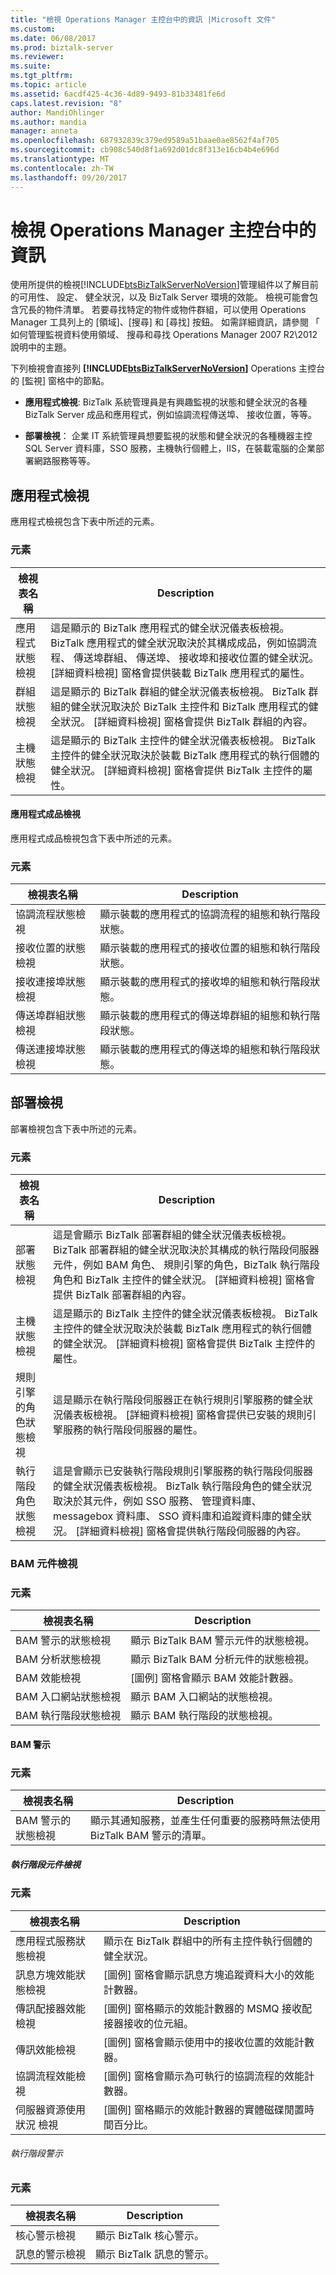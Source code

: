 ```yaml
---
title: "檢視 Operations Manager 主控台中的資訊 |Microsoft 文件"
ms.custom: 
ms.date: 06/08/2017
ms.prod: biztalk-server
ms.reviewer: 
ms.suite: 
ms.tgt_pltfrm: 
ms.topic: article
ms.assetid: 6acdf425-4c36-4d89-9493-81b33481fe6d
caps.latest.revision: "8"
author: MandiOhlinger
ms.author: mandia
manager: anneta
ms.openlocfilehash: 687932839c379ed9589a51baae0ae8562f4af705
ms.sourcegitcommit: cb908c540d8f1a692d01dc8f313e16cb4b4e696d
ms.translationtype: MT
ms.contentlocale: zh-TW
ms.lasthandoff: 09/20/2017
---
```

# <a name="viewing-information-in-the-operations-manager-console"></a>檢視 Operations Manager 主控台中的資訊
使用所提供的檢視[!INCLUDE[btsBizTalkServerNoVersion](../includes/btsbiztalkservernoversion-md.md)]管理組件以了解目前的可用性、 設定、 健全狀況，以及 BizTalk Server 環境的效能。 檢視可能會包含冗長的物件清單。 若要尋找特定的物件或物件群組，可以使用 Operations Manager 工具列上的 [領域]、[搜尋] 和 [尋找] 按鈕。 如需詳細資訊，請參閱 「 如何管理監視資料使用領域、 搜尋和尋找 Operations Manager 2007 R2\2012 說明中的主題。  
  
 下列檢視會直接列 **[!INCLUDE[btsBizTalkServerNoVersion](../includes/btsbiztalkservernoversion-md.md)]**  Operations 主控台的 [監視] 窗格中的節點。  
  
-   **應用程式檢視**: BizTalk 系統管理員是有興趣監視的狀態和健全狀況的各種 BizTalk Server 成品和應用程式，例如協調流程傳送埠、 接收位置，等等。  
  
-   **部署檢視**： 企業 IT 系統管理員想要監視的狀態和健全狀況的各種機器主控 SQL Server 資料庫，SSO 服務，主機執行個體上，IIS，在裝載電腦的企業部署網路服務等等。  
  
## <a name="application-views"></a>應用程式檢視  
 應用程式檢視包含下表中所述的元素。  
  
### <a name="elements"></a>元素  
  
|檢視表名稱|Description|  
|---------------|-----------------|  
|應用程式狀態檢視|這是顯示的 BizTalk 應用程式的健全狀況儀表板檢視。 BizTalk 應用程式的健全狀況取決於其構成成品，例如協調流程、 傳送埠群組、 傳送埠、 接收埠和接收位置的健全狀況。 [詳細資料檢視] 窗格會提供裝載 BizTalk 應用程式的屬性。|  
|群組狀態檢視|這是顯示的 BizTalk 群組的健全狀況儀表板檢視。 BizTalk 群組的健全狀況取決於 BizTalk 主控件和 BizTalk 應用程式的健全狀況。 [詳細資料檢視] 窗格會提供 BizTalk 群組的內容。|  
|主機狀態檢視|這是顯示的 BizTalk 主控件的健全狀況儀表板檢視。 BizTalk 主控件的健全狀況取決於裝載 BizTalk 應用程式的執行個體的健全狀況。 [詳細資料檢視] 窗格會提供 BizTalk 主控件的屬性。|  
  
#### <a name="application-artifacts-views"></a>應用程式成品檢視  
 應用程式成品檢視包含下表中所述的元素。  
  
### <a name="elements"></a>元素  
  
|檢視表名稱|Description|  
|---------------|-----------------|  
|協調流程狀態檢視|顯示裝載的應用程式的協調流程的組態和執行階段狀態。|  
|接收位置的狀態檢視|顯示裝載的應用程式的接收位置的組態和執行階段狀態。|  
|接收連接埠狀態檢視|顯示裝載的應用程式的接收埠的組態和執行階段狀態。|  
|傳送埠群組狀態檢視|顯示裝載的應用程式的傳送埠群組的組態和執行階段狀態。|  
|傳送連接埠狀態檢視|顯示裝載的應用程式的傳送埠的組態和執行階段狀態。|  
  
## <a name="deployment-views"></a>部署檢視  
 部署檢視包含下表中所述的元素。  
  
### <a name="elements"></a>元素  
  
|檢視表名稱|Description|  
|---------------|-----------------|  
|部署狀態檢視|這是會顯示 BizTalk 部署群組的健全狀況儀表板檢視。 BizTalk 部署群組的健全狀況取決於其構成的執行階段伺服器元件，例如 BAM 角色、 規則引擎的角色，BizTalk 執行階段角色和 BizTalk 主控件的健全狀況。 [詳細資料檢視] 窗格會提供 BizTalk 部署群組的內容。|  
|主機狀態檢視|這是顯示的 BizTalk 主控件的健全狀況儀表板檢視。 BizTalk 主控件的健全狀況取決於裝載 BizTalk 應用程式的執行個體的健全狀況。 [詳細資料檢視] 窗格會提供 BizTalk 主控件的屬性。|  
|規則引擎的角色狀態檢視|這是顯示在執行階段伺服器正在執行規則引擎服務的健全狀況儀表板檢視。 [詳細資料檢視] 窗格會提供已安裝的規則引擎服務的執行階段伺服器的屬性。|  
|執行階段角色狀態檢視|這是會顯示已安裝執行階段規則引擎服務的執行階段伺服器的健全狀況儀表板檢視。 BizTalk 執行階段角色的健全狀況取決於其元件，例如 SSO 服務、 管理資料庫、 messagebox 資料庫、 SSO 資料庫和追蹤資料庫的健全狀況。 [詳細資料檢視] 窗格會提供執行階段伺服器的內容。|  
  
### <a name="bam-component-views"></a>BAM 元件檢視  
  
### <a name="elements"></a>元素  
  
|檢視表名稱|Description|  
|---------------|-----------------|  
|BAM 警示的狀態檢視|顯示 BizTalk BAM 警示元件的狀態檢視。|  
|BAM 分析狀態檢視|顯示 BizTalk BAM 分析元件的狀態檢視。|  
|BAM 效能檢視|[圖例] 窗格會顯示 BAM 效能計數器。|  
|BAM 入口網站狀態檢視|顯示 BAM 入口網站的狀態檢視。|  
|BAM 執行階段狀態檢視|顯示 BAM 執行階段的狀態檢視。|  
  
#### <a name="bam-alerts"></a>BAM 警示  
  
### <a name="elements"></a>元素  
  
|檢視表名稱|Description|  
|---------------|-----------------|  
|BAM 警示的狀態檢視|顯示其通知服務，並產生任何重要的服務時無法使用 BizTalk BAM 警示的清單。|  
  
##### <a name="runtime-component-views"></a>執行階段元件檢視  
  
### <a name="elements"></a>元素  
  
|檢視表名稱|Description|  
|---------------|-----------------|  
|應用程式服務狀態檢視|顯示在 BizTalk 群組中的所有主控件執行個體的健全狀況。|  
|訊息方塊效能狀態檢視|[圖例] 窗格會顯示訊息方塊追蹤資料大小的效能計數器。|  
|傳訊配接器效能檢視|[圖例] 窗格顯示的效能計數器的 MSMQ 接收配接器接收的位元組。|  
|傳訊效能檢視|[圖例] 窗格會顯示使用中的接收位置的效能計數器。|  
|協調流程效能檢視|[圖例] 窗格會顯示為可執行的協調流程的效能計數器。|  
|伺服器資源使用狀況 檢視|[圖例] 窗格顯示的效能計數器的實體磁碟閒置時間百分比。|  
  
###### <a name="runtime-alerts"></a>執行階段警示  
  
### <a name="elements"></a>元素  
  
|檢視表名稱|Description|  
|---------------|-----------------|  
|核心警示檢視|顯示 BizTalk 核心警示。|  
|訊息的警示檢視|顯示 BizTalk 訊息的警示。|